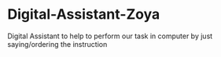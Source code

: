 # Digital-Assistant-Zoya
Digital Assistant to help to perform our task in computer by just saying/ordering the instruction
